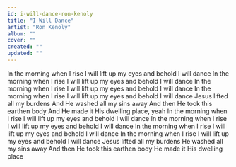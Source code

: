 ```yaml
---
id: i-will-dance-ron-kenoly
title: "I Will Dance"
artist: "Ron Kenoly"
album: ""
cover: ""
created: ""
updated: ""
---
```


In the morning when I rise
I will lift up my eyes and behold I will dance
In the morning when I rise
I will lift up my eyes and behold I will dance
In the morning when I rise
I will lift up my eyes and behold I will dance
In the morning when I rise
I will lift up my eyes and behold I will dance
Jesus lifted all my burdens
And He washed all my sins away
And then He took this earthen body
And He made it His dwelling place, yeah
In the morning when I rise
I will lift up my eyes and behold I will dance
In the morning when I rise
I will lift up my eyes and behold I will dance
In the morning when I rise
I will lift up my eyes and behold I will dance
In the morning when I rise
I will lift up my eyes and behold I will dance
Jesus lifted all my burdens
He washed all my sins away
And then He took this earthen body
He made it His dwelling place